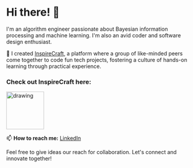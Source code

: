 # Hi there! 👋

I'm an algorithm engineer passionate about Bayesian information processing and machine learning. I'm also an avid coder and software design enthusiast.

🏢 I created [InspireCraft][inspire_craft], a platform where a group of like-minded peers come together to code fun tech projects, fostering a culture of hands-on learning through practical experience.

### Check out InspireCraft here:

<div style="text-align:mid;">
    <a href="https://github.com/InspireCraft">
        <img src="https://avatars.githubusercontent.com/u/169582997?s=400&u=9b8597706fc26f8dfe488b6b071e66e64e25b5f9&v=4" alt="drawing" width="100">
    </a>
</div>

[inspire_craft]:https://github.com/InspireCraft


📫 **How to reach me:** [LinkedIn](https://www.linkedin.com/in/alp-sari/)

Feel free to give ideas our reach for collaboration. Let's connect and innovate together!
